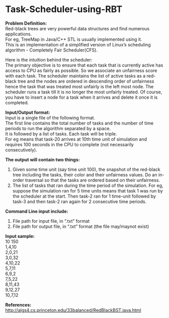 # Task-Scheduler-using-RBT
**Problem Definition:**     
Red-black trees are very powerful data structures and find numerous applications.  
For eg, TreeMap in Java/C++ STL is usually implemented using it.  
This is an implementation of a simplified version of Linux’s scheduling algorithm - Completely Fair Scheduler(CFS).  

Here is the intuition behind the scheduler:   
The primary objective is to ensure that each task that is currently active has access to CPU as fairly as possible. So we associate an unfairness score with each task. The scheduler maintains the list of active tasks as a red-black tree and the nodes are ordered in descending order of unfairness hence the task that was treated most unfairly is the left most node. The scheduler runs a task till it is no longer the most unfairly treated. Of course, you have to insert a node for a task when it arrives and delete it once it is completed.

**Input/Output format:**  
Input is a single file of the following format.  
The first line contains the total number of tasks and the number of time periods to run the algorithm separated by a space.  
It is followed by a list of tasks. Each task will be triple.  
For eg means that task-20 arrives at 10th time unit of simulation and requires 100 seconds in the CPU to complete (not necessarily consecutively).

**The output will contain two things:**   
1. Given some time unit (say time unit 100), the snapshot of the red-black tree including the tasks, their color and their unfairness values. Do an in-order traversal so that the tasks are ordered based on their unfairness.    
2. The list of tasks that ran during the time period of the simulation. For eg, suppose the simulation ran for 5 time units means that task 1 was run by the scheduler at the start. Then task-2 ran for 1 time-unit followed by task-3 and then task-2 ran again for 2 consecutive time periods.

**Command Line input include:**   
1. File path for input file, in “.txt” format   
2. File path for output file, in “.txt” format (the file may/maynot exist)

**Input sample:**  
10 150    
1,4,10    
2,0,21    
3,0,32    
4,10,22   
5,7,11    
6,9,2   
7,5,22    
8,11,43   
9,12,27   
10,7,12   

**References:**   
http://algs4.cs.princeton.edu/33balanced/RedBlackBST.java.html 
